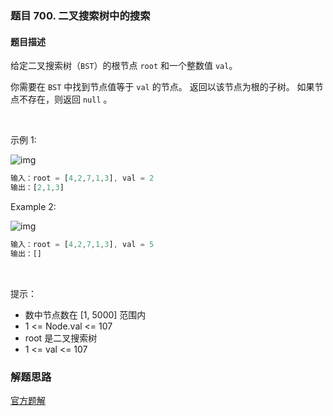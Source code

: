 ### 题目 700. 二叉搜索树中的搜索
#### 题目描述
给定二叉搜索树（`BST`）的根节点 `root` 和一个整数值 `val`。

你需要在 `BST` 中找到节点值等于 `val` 的节点。 返回以该节点为根的子树。 如果节点不存在，则返回 `null` 。

 

示例 1:

![img](700-1.jpeg)

```js
输入：root = [4,2,7,1,3], val = 2
输出：[2,1,3]
```
Example 2:

![img](700-2.jpeg)

```js
输入：root = [4,2,7,1,3], val = 5
输出：[]
```
 

提示：

- 数中节点数在 [1, 5000] 范围内
- 1 <= Node.val <= 107
- root 是二叉搜索树
- 1 <= val <= 107
### 解题思路
[官方题解](https://leetcode-cn.com/problems/search-in-a-binary-search-tree/solution/er-cha-sou-suo-shu-zhong-de-sou-suo-by-l-d8zi/)